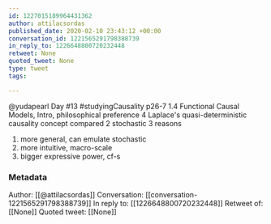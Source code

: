 ```yaml
---
id: 1227015189964431362
author: attilacsordas
published_date: 2020-02-10 23:43:12 +00:00
conversation_id: 1221565291798388739
in_reply_to: 1226648800720232448
retweet: None
quoted_tweet: None
type: tweet
tags:

---
```


@yudapearl Day #13 #studyingCausality p26-7 1.4 Functional Causal Models, Intro, philosophical preference 4 Laplace's quasi-deterministic causality concept compared 2 stochastic
3 reasons
1. more general, can emulate stochastic
2. more intuitive, macro-scale
3. bigger expressive power, cf-s

### Metadata

Author: [[@attilacsordas]]
Conversation: [[conversation-1221565291798388739]]
In reply to: [[1226648800720232448]]
Retweet of: [[None]]
Quoted tweet: [[None]]
